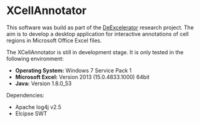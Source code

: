 # XCellAnnotator

This software was build as part of the [DeExcelerator](https://wwwdb.inf.tu-dresden.de/misc/DeExcelarator/) research project. The aim is to develop a desktop application for interactive annotations of cell regions in Microsoft Office Excel files. 

The XCellAnnotator is still in development stage. It is only tested in the following environment: 
* **Operating System:** Windows 7 Service Pack 1
* **Microsoft Excel:** Version 2013 (15.0.4833.1000) 64bit
* **Java:** Version 1.8.0_53

Dependencies:
* Apache log4j v2.5
* Elcipse SWT
